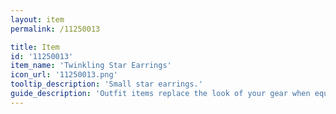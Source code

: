 ```yaml
---
layout: item
permalink: /11250013

title: Item
id: '11250013'
item_name: 'Twinkling Star Earrings'
icon_url: '11250013.png'
tooltip_description: 'Small star earrings.'
guide_description: 'Outfit items replace the look of your gear when equipped.'
---
```

